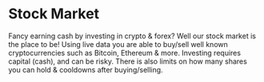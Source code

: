 # Stock Market

Fancy earning cash by investing in crypto & forex? Well our stock market is the place to be! Using live data you are able to buy/sell well known cryptocurrencies such as Bitcoin, Ethereum & more. Investing requires capital (cash), and can be risky. There is also limits on how many shares you can hold & cooldowns after buying/selling.

